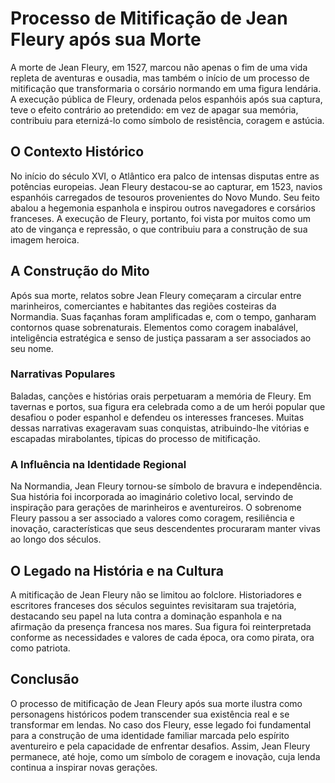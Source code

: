 # Processo de Mitificação de Jean Fleury após sua Morte

A morte de Jean Fleury, em 1527, marcou não apenas o fim de uma vida repleta de aventuras e ousadia, mas também o início de um processo de mitificação que transformaria o corsário normando em uma figura lendária. A execução pública de Fleury, ordenada pelos espanhóis após sua captura, teve o efeito contrário ao pretendido: em vez de apagar sua memória, contribuiu para eternizá-lo como símbolo de resistência, coragem e astúcia.

## O Contexto Histórico

No início do século XVI, o Atlântico era palco de intensas disputas entre as potências europeias. Jean Fleury destacou-se ao capturar, em 1523, navios espanhóis carregados de tesouros provenientes do Novo Mundo. Seu feito abalou a hegemonia espanhola e inspirou outros navegadores e corsários franceses. A execução de Fleury, portanto, foi vista por muitos como um ato de vingança e repressão, o que contribuiu para a construção de sua imagem heroica.

## A Construção do Mito

Após sua morte, relatos sobre Jean Fleury começaram a circular entre marinheiros, comerciantes e habitantes das regiões costeiras da Normandia. Suas façanhas foram amplificadas e, com o tempo, ganharam contornos quase sobrenaturais. Elementos como coragem inabalável, inteligência estratégica e senso de justiça passaram a ser associados ao seu nome.

### Narrativas Populares

Baladas, canções e histórias orais perpetuaram a memória de Fleury. Em tavernas e portos, sua figura era celebrada como a de um herói popular que desafiou o poder espanhol e defendeu os interesses franceses. Muitas dessas narrativas exageravam suas conquistas, atribuindo-lhe vitórias e escapadas mirabolantes, típicas do processo de mitificação.

### A Influência na Identidade Regional

Na Normandia, Jean Fleury tornou-se símbolo de bravura e independência. Sua história foi incorporada ao imaginário coletivo local, servindo de inspiração para gerações de marinheiros e aventureiros. O sobrenome Fleury passou a ser associado a valores como coragem, resiliência e inovação, características que seus descendentes procuraram manter vivas ao longo dos séculos.

## O Legado na História e na Cultura

A mitificação de Jean Fleury não se limitou ao folclore. Historiadores e escritores franceses dos séculos seguintes revisitaram sua trajetória, destacando seu papel na luta contra a dominação espanhola e na afirmação da presença francesa nos mares. Sua figura foi reinterpretada conforme as necessidades e valores de cada época, ora como pirata, ora como patriota.

## Conclusão

O processo de mitificação de Jean Fleury após sua morte ilustra como personagens históricos podem transcender sua existência real e se transformar em lendas. No caso dos Fleury, esse legado foi fundamental para a construção de uma identidade familiar marcada pelo espírito aventureiro e pela capacidade de enfrentar desafios. Assim, Jean Fleury permanece, até hoje, como um símbolo de coragem e inovação, cuja lenda continua a inspirar novas gerações.